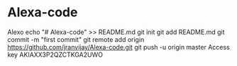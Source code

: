 # Alexa-code
Alexo
echo "# Alexa-code" >> README.md
git init
git add README.md
git commit -m "first commit"
git remote add origin https://github.com/jranvijay/Alexa-code.git
git push -u origin master
Access key AKIAXX3P2QZCTKGA2UWO
